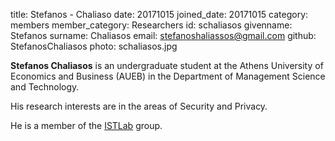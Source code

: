title: Stefanos - Chaliaso
date: 20171015 
joined_date: 20171015 
category: members 
member_category: Researchers
id: schaliasos 
givenname: Stefanos 
surname: Chaliasos 
email: stefanoshaliassos@gmail.com 
github: StefanosChaliasos 
photo: schaliasos.jpg

**Stefanos Chaliasos** is an undergraduate student at the Athens University of Economics and Business (AUEB) in the Department of Management Science and Technology. 

His research interests are in the areas of Security and Privacy.

He is a member of the [ISTLab](http://istlab.dmst.aueb.gr/) group.

